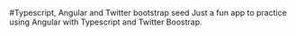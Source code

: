 #Typescript, Angular and Twitter bootstrap seed
Just a fun app to practice using Angular with Typescript and Twitter Boostrap.
 